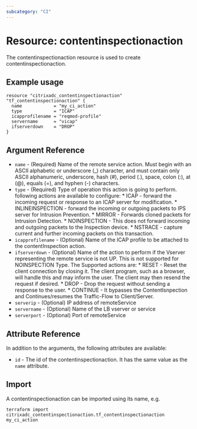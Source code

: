 ```yaml
---
subcategory: "CI"
---
```


# Resource: contentinspectionaction

The contentinspectionaction resource is used to create contentinspectionaction.


## Example usage

```hcl
resource "citrixadc_contentinspectionaction" "tf_contentinspectionaction" {
  name            = "my_ci_action"
  type            = "ICAP"
  icapprofilename = "reqmod-profile"
  servername      = "vicap"
  ifserverdown    = "DROP"
}
```


## Argument Reference

* `name` - (Required) Name of the remote service action. Must begin with an ASCII alphabetic or underscore (_) character, and must contain only ASCII alphanumeric, underscore, hash (#), period (.), space, colon (:), at (@), equals (=), and hyphen (-) characters.
* `type` - (Required) Type of operation this action is going to perform. following actions are available to configure: * ICAP - forward the incoming request or response to an ICAP server for modification. * INLINEINSPECTION - forward the incoming or outgoing packets to IPS server for Intrusion Prevention. * MIRROR - Forwards cloned packets for Intrusion Detection. * NOINSPECTION - This does not forward incoming and outgoing packets to the Inspection device. * NSTRACE - capture current and further incoming packets on this transaction.
* `icapprofilename` - (Optional) Name of the ICAP profile to be attached to the contentInspection action.
* `ifserverdown` - (Optional) Name of the action to perform if the Vserver representing the remote service is not UP. This is not supported for NOINSPECTION Type. The Supported actions are: * RESET - Reset the client connection by closing it. The client program, such as a browser, will handle this and may inform the user. The client may then resend the request if desired. * DROP - Drop the request without sending a response to the user. * CONTINUE - It bypasses the ContentIsnpection and Continues/resumes the Traffic-Flow to Client/Server.
* `serverip` - (Optional) IP address of remoteService
* `servername` - (Optional) Name of the LB vserver or service
* `serverport` - (Optional) Port of remoteService


## Attribute Reference

In addition to the arguments, the following attributes are available:

* `id` - The id of the contentinspectionaction. It has the same value as the `name` attribute.


## Import

A contentinspectionaction can be imported using its name, e.g.

```shell
terraform import citrixadc_contentinspectionaction.tf_contentinspectionaction my_ci_action
```
